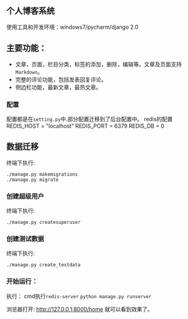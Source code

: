 ## 个人博客系统
使用工具和开发环境：windows7/pycharm/django 2.0
## 主要功能：
- 文章，页面，栏目分类，标签的添加，删除，编辑等。文章及页面支持`Markdown`。
- 完整的评论功能，包括发表回复评论。
- 侧边栏功能，最新文章，最热文章。

### 配置
配置都是在`setting.py`中.部分配置迁移到了后台配置中。
redis的配置
REDIS_HOST = "localhost"
REDIS_PORT = 6379
REDIS_DB = 0

## 数据迁移
终端下执行:

    ./manage.py makemigrations
    ./manage.py migrate
### 创建超级用户

 终端下执行:

    ./manage.py createsuperuser
### 创建测试数据
终端下执行:

    ./manage.py create_testdata
### 开始运行：
 执行：
  cmd执行`redis-server`
 `python manage.py runserver`





 浏览器打开: http://127.0.0.1:8000/home  就可以看到效果了。
